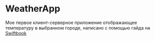 # WeatherApp
Мое первое клиент-серверное приложение отображающее температуру в выбранном городе, написано с помощью гайда на [Swiftbook](https://swiftbook.ru/content/36-index/)
